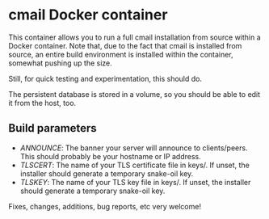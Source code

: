 # cmail Docker container

This container allows you to run a full cmail installation from source within a Docker container.
Note that, due to the fact that cmail is installed from source, an entire build environment is installed
within the container, somewhat pushing up the size.

Still, for quick testing and experimentation, this should do.

The persistent database is stored in a volume, so you should be able to edit it from the host, too.

## Build parameters

* *ANNOUNCE*: The banner your server will announce to clients/peers. This should probably be your hostname or IP address.
* *TLSCERT*: The name of your TLS certificate file in keys/. If unset, the installer should generate a temporary snake-oil key.
* *TLSKEY*: The name of your TLS key file in keys/. If unset, the installer should generate a temporary snake-oil key.

Fixes, changes, additions, bug reports, etc very welcome!
